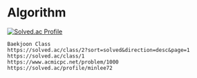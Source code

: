 # Algorithm

[![Solved.ac Profile](http://mazassumnida.wtf/api/v2/generate_badge?boj=minlee72)](https://solved.ac/minlee72/)

```
Baekjoon Class
https://solved.ac/class/2?sort=solved&direction=desc&page=1
https://solved.ac/class/1
https://www.acmicpc.net/problem/1000
https://solved.ac/profile/minlee72
```
